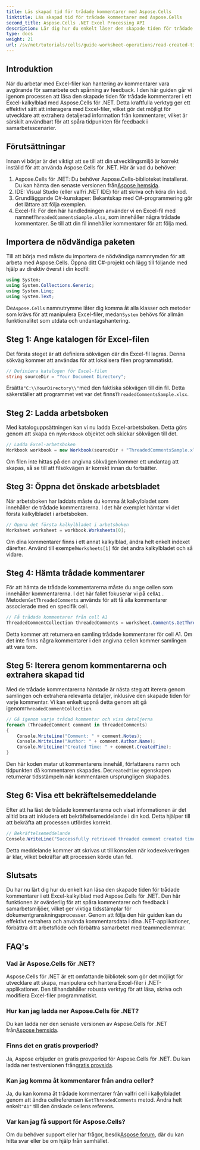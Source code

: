 ```yaml
---
title: Läs skapad tid för trådade kommentarer med Aspose.Cells
linktitle: Läs skapad tid för trådade kommentarer med Aspose.Cells
second_title: Aspose.Cells .NET Excel Processing API
description: Lär dig hur du enkelt läser den skapade tiden för trådade kommentarer i ett Excel-kalkylblad med Aspose.Cells för .NET. Följ vår detaljerade guide med steg-för-steg-instruktioner.
type: docs
weight: 21
url: /sv/net/tutorials/cells/guide-worksheet-operations/read-created-time-of-threaded-comment/
---
```

## Introduktion

När du arbetar med Excel-filer kan hantering av kommentarer vara avgörande för samarbete och spårning av feedback. I den här guiden går vi igenom processen att läsa den skapade tiden för trådade kommentarer i ett Excel-kalkylblad med Aspose.Cells för .NET. Detta kraftfulla verktyg ger ett effektivt sätt att interagera med Excel-filer, vilket gör det möjligt för utvecklare att extrahera detaljerad information från kommentarer, vilket är särskilt användbart för att spåra tidpunkten för feedback i samarbetsscenarier.

## Förutsättningar

Innan vi börjar är det viktigt att se till att din utvecklingsmiljö är korrekt inställd för att använda Aspose.Cells för .NET. Här är vad du behöver:

1.  Aspose.Cells för .NET: Du behöver Aspose.Cells-biblioteket installerat. Du kan hämta den senaste versionen från[Aspose hemsida](https://releases.aspose.com/cells/net/).
2. IDE: Visual Studio (eller valfri .NET IDE) för att skriva och köra din kod.
3. Grundläggande C#-kunskaper: Bekantskap med C#-programmering gör det lättare att följa exemplen.
4.  Excel-fil: För den här handledningen använder vi en Excel-fil med namnet`ThreadedCommentsSample.xlsx`, som innehåller några trådade kommentarer. Se till att din fil innehåller kommentarer för att följa med.

## Importera de nödvändiga paketen

Till att börja med måste du importera de nödvändiga namnrymden för att arbeta med Aspose.Cells. Öppna ditt C#-projekt och lägg till följande med hjälp av direktiv överst i din kodfil:

```csharp
using System;
using System.Collections.Generic;
using System.Linq;
using System.Text;
```

 De`Aspose.Cells` namnutrymme låter dig komma åt alla klasser och metoder som krävs för att manipulera Excel-filer, medan`System` behövs för allmän funktionalitet som utdata och undantagshantering.

## Steg 1: Ange katalogen för Excel-filen

Det första steget är att definiera sökvägen där din Excel-fil lagras. Denna sökväg kommer att användas för att lokalisera filen programmatiskt.

```csharp
// Definiera katalogen för Excel-filen
string sourceDir = "Your Document Directory";
```

 Ersätta`"C:\\YourDirectory\\"`med den faktiska sökvägen till din fil. Detta säkerställer att programmet vet var det finns`ThreadedCommentsSample.xlsx`.

## Steg 2: Ladda arbetsboken

 Med kataloguppsättningen kan vi nu ladda Excel-arbetsboken. Detta görs genom att skapa en ny`Workbook` objektet och skickar sökvägen till det.

```csharp
// Ladda Excel-arbetsboken
Workbook workbook = new Workbook(sourceDir + "ThreadedCommentsSample.xlsx");
```

Om filen inte hittas på den angivna sökvägen kommer ett undantag att skapas, så se till att filsökvägen är korrekt innan du fortsätter.

## Steg 3: Öppna det önskade arbetsbladet

När arbetsboken har laddats måste du komma åt kalkylbladet som innehåller de trådade kommentarerna. I det här exemplet hämtar vi det första kalkylbladet i arbetsboken.

```csharp
// Öppna det första kalkylbladet i arbetsboken
Worksheet worksheet = workbook.Worksheets[0];
```

 Om dina kommentarer finns i ett annat kalkylblad, ändra helt enkelt indexet därefter. Använd till exempel`Worksheets[1]` för det andra kalkylbladet och så vidare.

## Steg 4: Hämta trådade kommentarer

För att hämta de trådade kommentarerna måste du ange cellen som innehåller kommentarerna. I det här fallet fokuserar vi på cell`A1` . Metoden`GetThreadedComments` används för att få alla kommentarer associerade med en specifik cell.

```csharp
// Få trådade kommentarer från cell A1
ThreadedCommentCollection threadedComments = worksheet.Comments.GetThreadedComments("A1");
```

Detta kommer att returnera en samling trådade kommentarer för cell A1. Om det inte finns några kommentarer i den angivna cellen kommer samlingen att vara tom.

## Steg 5: Iterera genom kommentarerna och extrahera skapad tid

 Med de trådade kommentarerna hämtade är nästa steg att iterera genom samlingen och extrahera relevanta detaljer, inklusive den skapade tiden för varje kommentar. Vi kan enkelt uppnå detta genom att gå igenom`ThreadedCommentCollection`.

```csharp
// Gå igenom varje trådad kommentar och visa detaljerna
foreach (ThreadedComment comment in threadedComments)
{
    Console.WriteLine("Comment: " + comment.Notes);
    Console.WriteLine("Author: " + comment.Author.Name);
    Console.WriteLine("Created Time: " + comment.CreatedTime);
}
```

 Den här koden matar ut kommentarens innehåll, författarens namn och tidpunkten då kommentaren skapades. De`CreatedTime` egenskapen returnerar tidsstämpeln när kommentaren ursprungligen skapades.

## Steg 6: Visa ett bekräftelsemeddelande

Efter att ha läst de trådade kommentarerna och visat informationen är det alltid bra att inkludera ett bekräftelsemeddelande i din kod. Detta hjälper till att bekräfta att processen utfördes korrekt.

```csharp
// Bekräftelsemeddelande
Console.WriteLine("Successfully retrieved threaded comment created times.");
```

Detta meddelande kommer att skrivas ut till konsolen när kodexekveringen är klar, vilket bekräftar att processen körde utan fel.

## Slutsats

Du har nu lärt dig hur du enkelt kan läsa den skapade tiden för trådade kommentarer i ett Excel-kalkylblad med Aspose.Cells för .NET. Den här funktionen är ovärderlig för att spåra kommentarer och feedback i samarbetsmiljöer, vilket ger viktiga tidsstämplar för dokumentgranskningsprocesser. Genom att följa den här guiden kan du effektivt extrahera och använda kommentarsdata i dina .NET-applikationer, förbättra ditt arbetsflöde och förbättra samarbetet med teammedlemmar.

## FAQ's

### Vad är Aspose.Cells för .NET?

Aspose.Cells för .NET är ett omfattande bibliotek som gör det möjligt för utvecklare att skapa, manipulera och hantera Excel-filer i .NET-applikationer. Den tillhandahåller robusta verktyg för att läsa, skriva och modifiera Excel-filer programmatiskt.

### Hur kan jag ladda ner Aspose.Cells för .NET?

 Du kan ladda ner den senaste versionen av Aspose.Cells för .NET från[Aspose hemsida](https://releases.aspose.com/cells/net/).

### Finns det en gratis provperiod?

 Ja, Aspose erbjuder en gratis provperiod för Aspose.Cells för .NET. Du kan ladda ner testversionen från[gratis provsida](https://releases.aspose.com/).

### Kan jag komma åt kommentarer från andra celler?

 Ja, du kan komma åt trådade kommentarer från valfri cell i kalkylbladet genom att ändra cellreferensen i`GetThreadedComments` metod. Ändra helt enkelt`"A1"` till den önskade cellens referens.

### Var kan jag få support för Aspose.Cells?

 Om du behöver support eller har frågor, besök[Aspose forum](https://forum.aspose.com/c/cells/9), där du kan hitta svar eller be om hjälp från samhället.